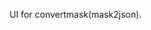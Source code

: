 <!--
 * @lanhuage: markdown
 * @Descripttion: 
 * @version: beta
 * @Author: xiaoshuyui
 * @Date: 2020-10-30 08:27:15
 * @LastEditors: xiaoshuyui
 * @LastEditTime: 2020-10-30 08:28:02
-->
UI for convertmask(mask2json).